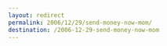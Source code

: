 ```yaml
---
layout: redirect
permalink: 2006/12/29/send-money-now-mom/
destination: /2006-12-29-send-money-now-mom
---
```

